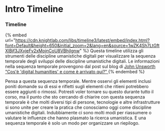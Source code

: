 # Intro Timeline

### Timeline

{% embed url="https://cdn.knightlab.com/libs/timeline3/latest/embed/index.html?font=Default&height=650&initial_zoom=2&lang=en&source=1wZK4Sh7LtGftXlBjf3JXvjeFv2xMojnCoU8VBhjIgnw" %}
Questa timeline utilizza gli strumenti delle discipline umanistiche digitali per visualizzare la sequenza temporale degli sviluppi delle discipline umanistiche digitali. Le informazioni nella sequenza temporale provengono dal post sul blog di [John Unsworth "Cos'è 'digital humanities' e come è arrivato qui?" ](https://blogs.brandeis.edu/library/2012/10/09/whats-digital-humanities-and-how-did-it-get-here/)
{% endembed %}

Pensa a questa sequenza temporale. Mentre osservi gli elementi inclusi poniti domande su di essi e rifletti sugli elementi che ritieni potrebbero essere aggiunti o rimossi. Potresti voler tornare su questo durante tutto il corso, ma il punto che sto cercando di chiarire con questa sequenza temporale è che molti diversi tipi di persone, tecnologie e altre infrastrutture si sono unite per creare la pratica che conosciamo oggi come discipline umanistiche digitali. Indubbiamente ci sono molti modi per riassumere o valutare le influenze che hanno plasmato la ricerca umanistica. E una sequenza temporale è solo un modo per organizzare un riepilogo.&#x20;
